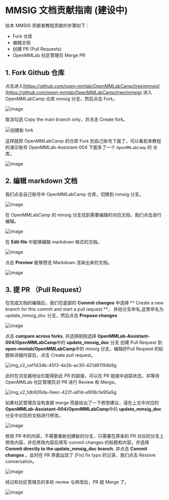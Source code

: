 # MMSIG 文档贡献指南 (建设中)

给本 MMSIG 贡献者教程贡献的步骤如下：

* Fork 仓库
* 编辑文档
* 创建 PR (Pull Requests)
* OpenMMLab 社区管理员 Merge PR

## 1. Fork Github 仓库

点击进入[https://github.com/open-mmlab/OpenMMLabCamp/tree/mmsig](https://github.com/open-mmlab/OpenMMLabCamp/tree/mmsig) 进入 OpenMMLabCamp 仓库 mmsig 分支，然后点击 Fork。

![image](https://user-images.githubusercontent.com/25839884/233363301-5f6ef5b7-e9c0-4d5a-87ff-7cb95f152658.png)

取消勾选 Copy the main branch only，并点击 Create fork。

![创建新 fork](https://user-images.githubusercontent.com/25839884/233364929-0a0f9037-37b3-426e-87d7-26ae713c4308.png)

这样就把 OpenMMLabCamp 的仓库 Fork 到自己账号下面了，可以看到本教程的演示账号 OpenMMLab-Assistant-004 下面多了一个 `OpenMMLabCamp` 的 仓库。

![image](https://user-images.githubusercontent.com/25839884/233366598-b0885041-400e-4339-9722-6080f99932a2.png)

## 2. 编辑 markdown 文档

我们点击自己账号中 OpenMMLabCamp 仓库，切换到 mmsig 分支。

![image](https://user-images.githubusercontent.com/25839884/233367888-83eb7276-6a09-4dc9-8957-784a5adbc060.png)

在 OpenMMLabCamp 的 mmsig 分支找到需要编辑的对应文档，我们点击进行编辑。

![image](https://user-images.githubusercontent.com/129494131/233515946-f1b854b6-5b6f-4169-b5e6-feb279af49d0.png)

在 **Edit file** 中能够编辑 markdown 格式的文档。

![image](https://user-images.githubusercontent.com/129494131/233516204-b68f2f96-ae3f-47ca-baea-62204f988ba7.png)

点击 **Preview** 能够预览 Markdown 渲染出来的文档。

![image](https://user-images.githubusercontent.com/129494131/233516250-5f56b596-2873-431a-a6dd-701f7b1f4f65.png)

## 3. 提 PR （Pull Request）

在完成文档的编辑后，我们在底部的 **Commit changes** 中选择 \*\* Create a new branch for this commit and start a pull request.\*\*， 并给分支命名,这里命名为 update\_mmsig\_doc 分支，然后点击 **Propose changes**

![image](https://user-images.githubusercontent.com/129494131/233517211-abfe54a7-bb40-490e-88aa-d68557308bb0.png)

点击 **compare across forks**, 并选择刚刚选择 **OpenMMLab-Assistant-004/OpenMMLabCamp**中的 **update\_mmsig\_doc** 分支 创建 Pull Request 到 **open-mmlab/OpenMMLabCamp**中的 mmsig 分支，编辑好Pull Request 的标题和详细内容后，点击 Create pull request。

![img\_v2\_cef1434b-45f3-4e2b-ac30-421d81194b9g](https://user-images.githubusercontent.com/129494131/233518289-cace14ec-af7b-45f4-a222-37cc40a31020.jpg)

此时在浏览器地址栏能得到此 PR 的链接，可以在 PR 链接中追踪状态，并等待 OpenMMLab 社区管理员对 PR 进行 Review 和 Merge。

![img\_v2\_1db926da-0eec-422f-a81d-e906c1e95a5g](https://user-images.githubusercontent.com/129494131/233519021-f626b713-9be0-4d8c-a895-5e566f9427e5.jpg)

如果社区管理员没有直接 merge 而是给出了一下修改建议，请在上文中对应的 **OpenMMLab-Assistant-004/OpenMMLabCamp**中的 **update\_mmsig\_doc** 分支中对应的文档进行修改。

![image](https://user-images.githubusercontent.com/129494131/233520491-6053e294-d571-4490-9a53-a577410b2084.png)

修改 PR 中的内容，不需要重新创建新的分支，只需要在原来的 PR 对应的分支上修改内容，并在修改内容后填写 commit changes 的标题和内容，并选择 **Commit directly to the update\_mmsig\_doc branch.** 并点击 **Commit changes** 。此时在 PR 界面出现了 \[Fix] fix typo 的记录，我们点击 Resolve conversation。

![image](https://user-images.githubusercontent.com/129494131/233520990-5021d377-67f4-470c-8f95-099b1a2c6837.png)

经过和社区管理员的多轮 review 与修改后，PR 就 Merge 了。

![image](https://user-images.githubusercontent.com/129494131/233522209-364cfd95-d0a3-4352-b88b-7831bac627b8.png)
